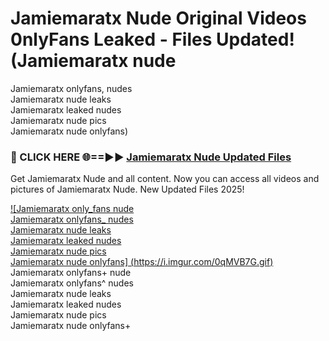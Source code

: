 # Jamiemaratx Nude Original Videos 0nlyFans Leaked - Files Updated! (Jamiemaratx nude<br>

Jamiemaratx onlyfans, nudes<br>
Jamiemaratx nude leaks<br>
Jamiemaratx leaked nudes<br>
Jamiemaratx nude pics<br>
Jamiemaratx nude onlyfans)

<h3>🔴 CLICK HERE 🌐==►► <a href="https://tinyurl.com/leaks-videos" rel="nofollow">Jamiemaratx Nude Updated Files</a></h3>

Get Jamiemaratx Nude and all content. Now you can access all videos and pictures of Jamiemaratx Nude. New Updated Files 2025!

[![Jamiemaratx only_fans nude<br>
Jamiemaratx onlyfans_ nudes<br>
Jamiemaratx nude leaks<br>
Jamiemaratx leaked nudes<br>
Jamiemaratx nude pics<br>
Jamiemaratx nude onlyfans]
(https://i.imgur.com/0qMVB7G.gif)](https://tinyurl.com/leaks-videos)
Jamiemaratx onlyfans+ nude<br>
Jamiemaratx onlyfans^ nudes<br>
Jamiemaratx nude leaks<br>
Jamiemaratx leaked nudes<br>
Jamiemaratx nude pics<br>
Jamiemaratx nude onlyfans+